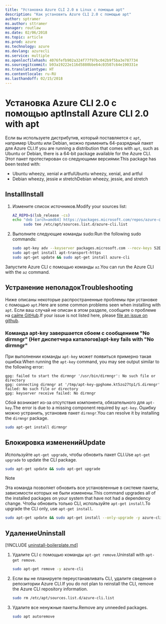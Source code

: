 ```yaml
---
title: "Установка Azure CLI 2.0 в Linux с помощью apt"
description: "Как установить Azure CLI 2.0 с помощью apt"
author: sptramer
ms.author: sttramer
manager: routlaw
ms.date: 02/06/2018
ms.topic: article
ms.prod: azure
ms.technology: azure
ms.devlang: azurecli
ms.service: multiple
ms.openlocfilehash: 4076fefb902a324f77f97bc042b9f5ba3e787734
ms.sourcegitcommit: b93a19222e116d5880bbe64c03507c64e190331e
ms.translationtype: HT
ms.contentlocale: ru-RU
ms.lasthandoff: 02/15/2018
---
```

# <a name="install-azure-cli-20-with-apt"></a><span data-ttu-id="2209a-103">Установка Azure CLI 2.0 с помощью apt</span><span class="sxs-lookup"><span data-stu-id="2209a-103">Install Azure CLI 2.0 with apt</span></span>

<span data-ttu-id="2209a-104">Если вы используете дистрибутив, который поставляется с `apt`, например Ubuntu или Debian, можно применить 64-разрядный пакет для Azure CLI.</span><span class="sxs-lookup"><span data-stu-id="2209a-104">If you are running a distribution that comes with `apt`, such as Ubuntu or Debian, there is a 64-bit package available for the Azure CLI.</span></span> <span data-ttu-id="2209a-105">Этот пакет протестирован со следующими версиями:</span><span class="sxs-lookup"><span data-stu-id="2209a-105">This package has been tested with:</span></span>

* <span data-ttu-id="2209a-106">Ubuntu wheezy, xenial и artful</span><span class="sxs-lookup"><span data-stu-id="2209a-106">Ubuntu wheezy, xenial, and artful</span></span>
* <span data-ttu-id="2209a-107">Debian wheezy, jessie и stretch</span><span class="sxs-lookup"><span data-stu-id="2209a-107">Debian wheezy, jessie, and stretch</span></span>

## <a name="install"></a><span data-ttu-id="2209a-108">Install</span><span class="sxs-lookup"><span data-stu-id="2209a-108">Install</span></span>

1. <span data-ttu-id="2209a-109">Измените список источников.</span><span class="sxs-lookup"><span data-stu-id="2209a-109">Modify your sources list:</span></span>

     ```bash
     AZ_REPO=$(lsb_release -cs)
     echo "deb [arch=amd64] https://packages.microsoft.com/repos/azure-cli/ $AZ_REPO main" | \
          sudo tee /etc/apt/sources.list.d/azure-cli.list
     ```

2. <span data-ttu-id="2209a-110">Выполните следующие команды sudo:</span><span class="sxs-lookup"><span data-stu-id="2209a-110">Run the following sudo commands:</span></span>

   ```bash
   sudo apt-key adv --keyserver packages.microsoft.com --recv-keys 52E16F86FEE04B979B07E28DB02C46DF417A0893
   sudo apt-get install apt-transport-https
   sudo apt-get update && sudo apt-get install azure-cli
   ```

<span data-ttu-id="2209a-111">Запустите Azure CLI с помощью команды `az`.</span><span class="sxs-lookup"><span data-stu-id="2209a-111">You can run the Azure CLI with the `az` command.</span></span>

## <a name="troubleshooting"></a><span data-ttu-id="2209a-112">Устранение неполадок</span><span class="sxs-lookup"><span data-stu-id="2209a-112">Troubleshooting</span></span>

<span data-ttu-id="2209a-113">Ниже описаны некоторые распространенные проблемы при установке с помощью `apt`.</span><span class="sxs-lookup"><span data-stu-id="2209a-113">Here are some common problems seen when installing with `apt`.</span></span> <span data-ttu-id="2209a-114">Если ваш случай не описан в этом разделе, сообщите о проблеме на [сайте GitHub](https://github.com/Azure/azure-cli/issues).</span><span class="sxs-lookup"><span data-stu-id="2209a-114">If your issue is not listed here, please [file an issue on github](https://github.com/Azure/azure-cli/issues).</span></span>

### <a name="apt-key-fails-with-no-dirmngr"></a><span data-ttu-id="2209a-115">Команда apt-key завершается сбоем с сообщением "No dirmngr" (Нет диспетчера каталогов)</span><span class="sxs-lookup"><span data-stu-id="2209a-115">apt-key fails with "No dirmngr"</span></span>

<span data-ttu-id="2209a-116">При выполнении команды `apt-key` может появиться примерно такая ошибка:</span><span class="sxs-lookup"><span data-stu-id="2209a-116">When running the `apt-key` command, you may see output similar to the following error:</span></span>

```output
gpg: failed to start the dirmngr '/usr/bin/dirmngr': No such file or directory
gpg: connecting dirmngr at '/tmp/apt-key-gpghome.kt5zo27tp1/S.dirmngr' failed: No such file or directory
gpg: keyserver receive failed: No dirmngr
```

<span data-ttu-id="2209a-117">Сбой возникает из-за отсутствия компонента, обязательного для `apt-key`.</span><span class="sxs-lookup"><span data-stu-id="2209a-117">The error is due to a missing component required by `apt-key`.</span></span> <span data-ttu-id="2209a-118">Ошибку можно устранить, установив пакет `dirmngr`.</span><span class="sxs-lookup"><span data-stu-id="2209a-118">You can resolve it by installing the `dirmngr` package.</span></span>

```bash
sudo apt-get install dirmngr
```

## <a name="update"></a><span data-ttu-id="2209a-119">Блокировка изменений</span><span class="sxs-lookup"><span data-stu-id="2209a-119">Update</span></span>

<span data-ttu-id="2209a-120">Используйте `apt-get upgrade`, чтобы обновить пакет CLI.</span><span class="sxs-lookup"><span data-stu-id="2209a-120">Use `apt-get upgrade` to update the CLI package.</span></span>

   ```bash
   sudo apt-get update && sudo apt-get upgrade
   ```

> [!NOTE]
> <span data-ttu-id="2209a-121">Эта команда позволяет обновить все установленные в системе пакеты, зависимости которых не были изменены.</span><span class="sxs-lookup"><span data-stu-id="2209a-121">This command upgrades all of the installed packages on your system that have not had a dependency change.</span></span>
> <span data-ttu-id="2209a-122">Чтобы обновить только CLI, используйте `apt-get install`.</span><span class="sxs-lookup"><span data-stu-id="2209a-122">To upgrade the CLI only, use `apt-get install`.</span></span>
> ```bash
> sudo apt-get update && sudo apt-get install --only-upgrade -y azure-cli
> ```

## <a name="uninstall"></a><span data-ttu-id="2209a-123">Удаление</span><span class="sxs-lookup"><span data-stu-id="2209a-123">Uninstall</span></span>

[!INCLUDE [uninstall-boilerplate.md](includes/uninstall-boilerplate.md)]

1. <span data-ttu-id="2209a-124">Удалите CLI с помощью команды `apt-get remove`.</span><span class="sxs-lookup"><span data-stu-id="2209a-124">Uninstall with `apt-get remove`.</span></span>

    ```bash
    sudo apt-get remove -y azure-cli
    ```

2. <span data-ttu-id="2209a-125">Если вы не планируете переустанавливать CLI, удалите сведения о репозитории Azure CLI.</span><span class="sxs-lookup"><span data-stu-id="2209a-125">If you do not plan to reinstall the CLI, remove the Azure CLI repository information.</span></span>

   ```bash
   sudo rm /etc/apt/sources.list.d/azure-cli.list
   ```

3. <span data-ttu-id="2209a-126">Удалите все ненужные пакеты.</span><span class="sxs-lookup"><span data-stu-id="2209a-126">Remove any unneeded packages.</span></span>

   ```bash
   sudo apt autoremove
   ```
